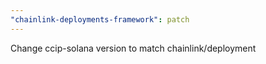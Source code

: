 ```yaml
---
"chainlink-deployments-framework": patch
---
```


Change ccip-solana version to match chainlink/deployment
